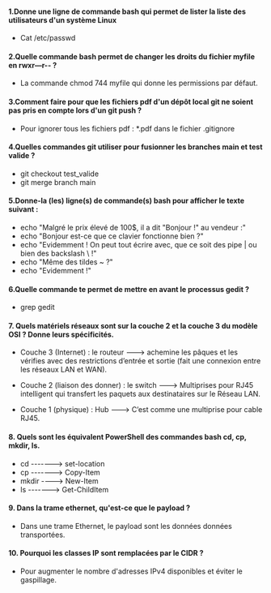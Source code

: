 #### 1.Donne une ligne de commande bash qui permet de lister la liste des utilisateurs d'un système Linux
- Cat /etc/passwd

#### 2.Quelle commande bash permet de changer les droits du fichier myfile en rwxr—r-- ?
- La commande chmod 744 myfile qui donne les permissions par défaut.

#### 3.Comment faire pour que les fichiers pdf d'un dépôt local git ne soient pas pris en compte lors d'un git push ?
- Pour ignorer tous les fichiers pdf : *.pdf dans le fichier .gitignore

#### 4.Quelles commandes git utiliser pour fusionner les branches main et test valide ?
- git checkout test_valide 
- git merge branch main

#### 5.Donne-la (les) ligne(s) de commande(s) bash pour afficher le texte suivant :
- echo "Malgré le prix élevé de 100$, il a dit "Bonjour !" au vendeur :"
- echo "Bonjour est-ce que ce clavier fonctionne bien ?"
- echo "Evidemment ! On peut tout écrire avec, que ce soit des pipe | ou bien des backslash \\ !"
- echo "Même des tildes ~ ?"
- echo "Evidemment !"

#### 6.Quelle commande te permet de mettre en avant le processus gedit ?
- grep gedit

#### 7. Quels matériels réseaux sont sur la couche 2 et la couche 3 du modèle OSI ? Donne leurs spécificités.
- Couche 3 (Internet) : le routeur ---> achemine les pâques et les vérifies avec des restrictions d’entrée et sortie (fait une connexion entre les réseaux LAN et WAN).

- Couche 2 (liaison des donner) : le switch ---> Multiprises pour RJ45 intelligent qui transfert les paquets aux destinataires sur le Réseau LAN.

- Couche 1 (physique) : Hub ---> C’est comme une multiprise pour cable RJ45.

#### 8. Quels sont les équivalent PowerShell des commandes bash cd, cp, mkdir, ls.
- cd -------> set-location
- cp -------> Copy-Item
- mkdir ----> New-Item
- ls -------> Get-ChildItem

#### 9. Dans la trame ethernet, qu'est-ce que le payload ?
- Dans une trame Ethernet, le payload sont les données données transportées.

#### 10. Pourquoi les classes IP sont remplacées par le CIDR ?
- Pour augmenter le nombre d'adresses IPv4 disponibles et éviter le gaspillage.
